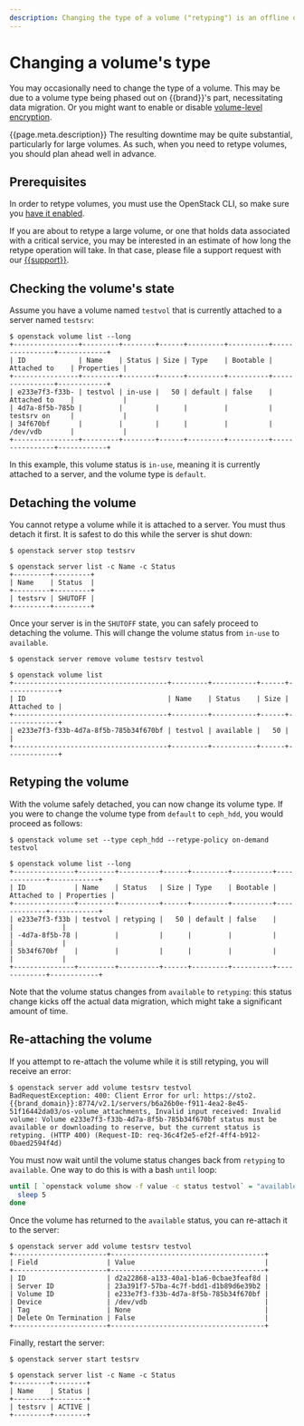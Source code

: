 ```yaml
---
description: Changing the type of a volume ("retyping") is an offline operation that requires detaching the volume from its server, and setting its new type.
---
```

# Changing a volume's type

You may occasionally need to change the type of a volume.
This may be due to a volume type being phased out on {{brand}}'s part, necessitating data migration.
Or you might want to enable or disable [volume-level encryption](encrypted-volumes.md).

{{page.meta.description}}
The resulting downtime may be quite substantial, particularly for large volumes.
As such, when you need to retype volumes, you should plan ahead well in advance.

## Prerequisites

In order to retype volumes, you must use the OpenStack CLI, so make sure you [have it enabled](../../getting-started/enable-openstack-cli.md).

If you are about to retype a large volume, or one that holds data associated with a critical service, you may be interested in an estimate of how long the retype operation will take.
In that case, please file a support request with our [{{support}}](https://{{support_domain}}/servicedesk).

## Checking the volume's state

Assume you have a volume named `testvol` that is currently attached to a server named `testsrv`:

```console
$ openstack volume list --long
+----------------+---------+--------+------+---------+----------+----------------+------------+
| ID             | Name    | Status | Size | Type    | Bootable | Attached to    | Properties |
+----------------+---------+--------+------+---------+----------+----------------+------------+
| e233e7f3-f33b- | testvol | in-use |   50 | default | false    | Attached to    |            |
| 4d7a-8f5b-785b |         |        |      |         |          | testsrv on     |            |
| 34f670bf       |         |        |      |         |          | /dev/vdb       |            |
+----------------+---------+--------+------+---------+----------+----------------+------------+
```

In this example, this volume status is `in-use`, meaning it is currently attached to a server, and the volume type is `default`.

## Detaching the volume

You cannot retype a volume while it is attached to a server.
You must thus detach it first.
It is safest to do this while the server is shut down:

```console
$ openstack server stop testsrv

$ openstack server list -c Name -c Status
+---------+---------+
| Name    | Status  |
+---------+---------+
| testsrv | SHUTOFF |
+---------+---------+
```

Once your server is in the `SHUTOFF` state, you can safely proceed to detaching the volume.
This will change the volume status from `in-use` to `available`.

```console
$ openstack server remove volume testsrv testvol

$ openstack volume list
+--------------------------------------+---------+-----------+------+-------------+
| ID                                   | Name    | Status    | Size | Attached to |
+--------------------------------------+---------+-----------+------+-------------+
| e233e7f3-f33b-4d7a-8f5b-785b34f670bf | testvol | available |   50 |             |
+--------------------------------------+---------+-----------+------+-------------+
```

## Retyping the volume

With the volume safely detached, you can now change its volume type.
If you were to change the volume type from `default` to `ceph_hdd`, you would proceed as follows:

```console
$ openstack volume set --type ceph_hdd --retype-policy on-demand testvol

$ openstack volume list --long
+---------------+---------+----------+------+---------+----------+-------------+------------+
| ID            | Name    | Status   | Size | Type    | Bootable | Attached to | Properties |
+---------------+---------+----------+------+---------+----------+-------------+------------+
| e233e7f3-f33b | testvol | retyping |   50 | default | false    |             |            |
| -4d7a-8f5b-78 |         |          |      |         |          |             |            |
| 5b34f670bf    |         |          |      |         |          |             |            |
+---------------+---------+----------+------+---------+----------+-------------+------------+
```

Note that the volume status changes from `available` to `retyping`: this status change kicks off the actual data migration, which might take a significant amount of time.

## Re-attaching the volume

If you attempt to re-attach the volume while it is still retyping, you will receive an error:

```console
$ openstack server add volume testsrv testvol
BadRequestException: 400: Client Error for url: https://sto2.{{brand_domain}}:8774/v2.1/servers/b6a26b0e-f911-4ea2-8e45-51f16442da03/os-volume_attachments, Invalid input received: Invalid volume: Volume e233e7f3-f33b-4d7a-8f5b-785b34f670bf status must be available or downloading to reserve, but the current status is retyping. (HTTP 400) (Request-ID: req-36c4f2e5-ef2f-4ff4-b912-0baed2594f4d)
```

You must now wait until the volume status changes back from `retyping` to `available`.
One way to do this is with a bash `until` loop:

```bash
until [ `openstack volume show -f value -c status testvol` = "available" ]; do
  sleep 5
done
```

Once the volume has returned to the `available` status, you can re-attach it to the server:

```console
$ openstack server add volume testsrv testvol
+-----------------------+--------------------------------------+
| Field                 | Value                                |
+-----------------------+--------------------------------------+
| ID                    | d2a22868-a133-40a1-b1a6-0cbae3feaf8d |
| Server ID             | 23a391f7-57ba-4c7f-bdd1-d1b89d6e39b2 |
| Volume ID             | e233e7f3-f33b-4d7a-8f5b-785b34f670bf |
| Device                | /dev/vdb                             |
| Tag                   | None                                 |
| Delete On Termination | False                                |
+-----------------------+--------------------------------------+
```

Finally, restart the server:

```console
$ openstack server start testsrv

$ openstack server list -c Name -c Status
+---------+--------+
| Name    | Status |
+---------+--------+
| testsrv | ACTIVE |
+---------+--------+
```
